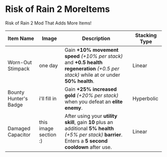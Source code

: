 # Risk of Rain 2 MoreItems
 Risk of Rain 2 Mod That Adds More Items!

| Item Name | Image | Description | Stacking Type |
| ----------- | ----------- | ----------- |----------- |
| Worn-Out Stimpack | one day | Gain **+10% movement speed** *(+10% per stack)* and **+0.5 health regeneration** *(+0.5 per stack)* while at or under **50% health**. | Linear |
| Bounty Hunter's Badge | i'll fill in  | Gain **+25% increased gold** *(+20% per stack)* when you defeat an **elite enemy**. | Hyperbolic |
| Damaged Capacitor | this image section :) | After using your **utility skill**, gain **10** plus an additional **5% health** *(+5% per stack)* **barrier**. Enters a **5 second cooldown** after use. | Linear |
